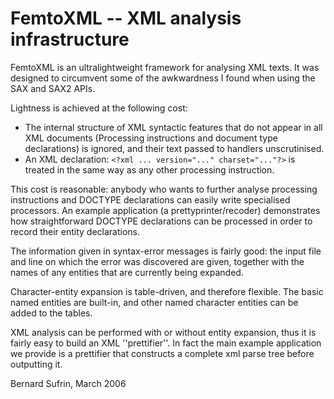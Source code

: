 FemtoXML -- XML analysis infrastructure
=======================================

FemtoXML is an ultralightweight framework for analysing XML texts. It
was designed to circumvent some of the awkwardness I found when using
the SAX and SAX2 APIs.

Lightness is achieved at the following cost:

-   The internal structure of XML syntactic features that do not appear
    in all XML documents (Processing instructions and document type
    declarations) is ignored, and their text passed to handlers
    unscrutinised.
-   An XML declaration: `<?xml ... version="..." charset="..."?>` is
    treated in the same way as any other processing instruction.

This cost is reasonable: anybody who wants to further analyse processing
instructions and DOCTYPE declarations can easily write specialised
processors. An example application (a prettyprinter/recoder)
demonstrates how straightforward DOCTYPE declarations can be processed
in order to record their entity declarations.

The information given in syntax-error messages is fairly good: the input
file and line on which the error was discovered are given, together with
the names of any entities that are currently being expanded.

Character-entity expansion is table-driven, and therefore flexible. The
basic named entities are built-in, and other named character entities
can be added to the tables.

XML analysis can be performed with or without entity expansion, thus it
is fairly easy to build an XML ''prettifier''. In fact the main example
application we provide is a prettifier that constructs a complete
xml parse tree before outputting it.

Bernard Sufrin, March 2006

